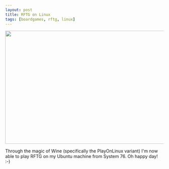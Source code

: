 ```yaml
---
layout: post
title: RFTG on Linux
tags: [boardgames, rftg, linux]
---
```


<a href="https://imgur.com/raqZSLN"><img class="aligncenter" src="https://i.imgur.com/raqZSLNl.png" alt="" width="640" height="360" /></a>

Through the magic of Wine (specifically the PlayOnLinux variant) I'm now able to play RFTG on my Ubuntu machine from System 76. Oh happy day! :-)